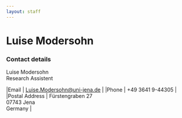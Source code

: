 ```yaml
---
layout: staff
---
```


# Luise Modersohn

### Contact details
Luise Modersohn<br/>
Research Assistent

|Email | [Luise.Modersohn@uni-jena.de](mailto:Luise.Modersohn@uni-jena.de) |
|Phone | +49 3641 9-44305 |
|Postal Address | Fürstengraben 27<br/> 07743 Jena<br/> Germany |

